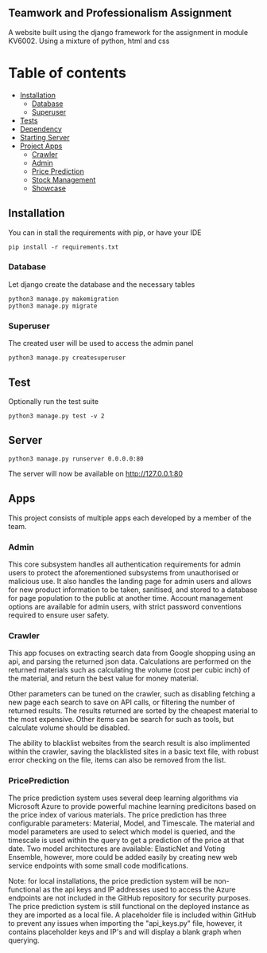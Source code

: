 ## Teamwork and Professionalism Assignment
A website built using the django framework for the assignment in module KV6002. Using a mixture of python, html and css

Table of contents
=================

<!--ts-->
   * [Installation](#Installation)
      * [Database](#Database)
      * [Superuser](#Superuser)
   * [Tests](#Tests)
   * [Dependency](#Dependency)
   * [Starting Server](#Server)
   * [Project Apps](#apps)
      * [Crawler](#crawler)
      * [Admin](#admin)
      * [Price Prediction](#priceprediction)
      * [Stock Management](#stock)
      * [Showcase](#showcase)
<!--te-->

## Installation
You can in stall the requirements with pip, or have your IDE

```
pip install -r requirements.txt
```

### Database

Let django create the database and the necessary tables
```
python3 manage.py makemigration
python3 manage.py migrate
```

### Superuser

The created user will be used to access the admin panel
```
python3 manage.py createsuperuser
```

## Test
Optionally run the test suite
```
python3 manage.py test -v 2
```

## Server

```
python3 manage.py runserver 0.0.0.0:80
```
The server will now be available on http://127.0.0.1:80

## Apps
This project consists of multiple apps each developed by a member of the team.

### Admin
This core subsystem handles all authentication requirements for admin users to protect the aforementioned subsystems from unauthorised or malicious use. It also handles the landing page for admin users and allows for new product information to be taken, sanitised, and stored to a database for page population to the public at another time. Account management options are available for admin users, with strict password conventions required to ensure user safety.

### Crawler
This app focuses on extracting search data from Google shopping using an api, and parsing the returned json data. Calculations are performed on the returned 
materials such as calculating the volume (cost per cubic inch) of the material, and return the best value for money material.

Other parameters can be tuned on the crawler, such as disabling fetching a new page each search to save on API calls, or filtering the number of returned results. The results returned are sorted by the cheapest material to the most expensive. Other items can be search for such as tools, but calculate volume should be disabled.

The ability to blacklist websites from the search result is also implimented within the crawler, saving the blacklisted sites in a basic text file, with robust error checking on the file, items can also be removed from the list.

### PricePrediction
The price prediction system uses several deep learning algorithms via Microsoft Azure to provide powerful machine learning predicitons based on the price index of various materials. The price prediction has three configurable parameters: Material, Model, and Timescale. The material and model parameters are used to select which model is queried, and the timescale is used within the query to get a prediction of the price at that date. Two model architectures are available: ElasticNet and Voting Ensemble, however, more could be added easily by creating new web service endpoints with some small code modifications.

Note: for local installations, the price prediction system will be non-functional as the api keys and IP addresses used to access the Azure endpoints are not included in the GitHub repository for security purposes. The price prediction system is still functional on the deployed instance as they are imported as a local file. A placeholder file is included within GitHub to prevent any issues when importing the "api_keys.py" file, however, it contains placeholder keys and IP's and will display a blank graph when querying.
